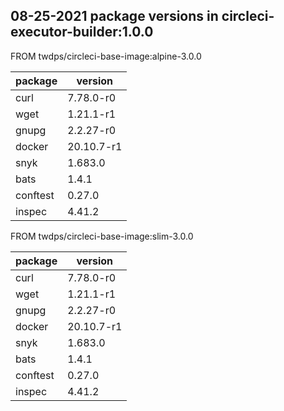 ## 08-25-2021 package versions in circleci-executor-builder:1.0.0

FROM twdps/circleci-base-image:alpine-3.0.0  

| package         | version      |
|-----------------|--------------|
| curl            | 7.78.0-r0    |
| wget            | 1.21.1-r1    |
| gnupg           | 2.2.27-r0    |
| docker          | 20.10.7-r1   |
| snyk            | 1.683.0      |
| bats            | 1.4.1        |
| conftest        | 0.27.0       |
|inspec           | 4.41.2       |

FROM twdps/circleci-base-image:slim-3.0.0  

| package         | version      |
|-----------------|--------------|
| curl            | 7.78.0-r0    |
| wget            | 1.21.1-r1    |
| gnupg           | 2.2.27-r0    |
| docker          | 20.10.7-r1   |
| snyk            | 1.683.0      |
| bats            | 1.4.1        |
| conftest        | 0.27.0       |
|inspec           | 4.41.2       |

